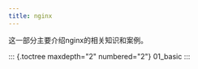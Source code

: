 ```yaml
---
title: nginx
---
```


这一部分主要介绍nginx的相关知识和案例。

::: {.toctree maxdepth="2" numbered="2"}
01_basic
:::
